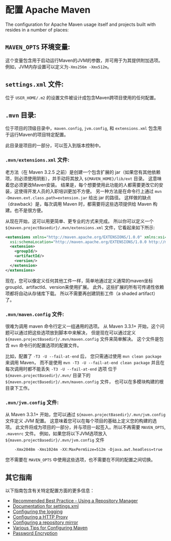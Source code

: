 # 配置 Apache Maven
<!--
Licensed to the Apache Software Foundation (ASF) under one
or more contributor license agreements.  See the NOTICE file
distributed with this work for additional information
regarding copyright ownership.  The ASF licenses this file
to you under the Apache License, Version 2.0 (the
"License"); you may not use this file except in compliance
with the License.  You may obtain a copy of the License at

    http://www.apache.org/licenses/LICENSE-2.0

Unless required by applicable law or agreed to in writing,
software distributed under the License is distributed on an
"AS IS" BASIS, WITHOUT WARRANTIES OR CONDITIONS OF ANY
KIND, either express or implied.  See the License for the
specific language governing permissions and limitations
under the License.
-->
The configuration for Apache Maven usage itself and projects built with resides 
in a number of places: 

## `MAVEN_OPTS` 环境变量:

这个变量包含用于启动运行Maven的JVM的参数，并可用于为其提供附加选项。
例如，JVM内存设置可以定义为`-Xms256m -Xmx512m`。

## `settings.xml` 文件:

位于 `USER_HOME/.m2` 的设置文件被设计成包含Maven跨项目使用的任何配置。

## `.mvn` 目录:

位于项目的顶级目录中，`maven.config`, `jvm.config`, 和 `extensions.xml` 包含用于运行Maven的项目特定配置。

此目录是项目的一部分，可以签入到版本控制中。

### `.mvn/extensions.xml` 文件:

老方法（在 Maven 3.2.5 之前）是创建一个包含扩展的 jar（如果您有其他依赖项，则必须使用阴影），并手动将其放入 `${MAVEN_HOME}/lib/ext` 目录。
这意味着您必须更改Maven安装。 结果是，每个想要使用此功能的人都需要更改它的安装，这使得开发人员的入职培训更加不方便。
另一种方法是在命令行上通过 `mvn -Dmaven.ext.class.path=extension.jar` 给出 jar 的路径。
这样做的缺点（drawback）是，每次调用 Maven 时，都需要将这些选项提供给 Maven 构建。也不是很方便。

从现在开始，这可以用更简单、更专业的方式来完成。
所以你可以定义一个 `${maven.projectBasedir}/.mvn/extensions.xml` 文件，它看起来如下所示:

```xml
<extensions xmlns="http://maven.apache.org/EXTENSIONS/1.0.0" xmlns:xsi="http://www.w3.org/2001/XMLSchema-instance"
  xsi:schemaLocation="http://maven.apache.org/EXTENSIONS/1.0.0 http://maven.apache.org/xsd/core-extensions-1.0.0.xsd">
  <extension>
    <groupId/>
    <artifactId/>
    <version/>
  </extension>
</extensions>
```

现在，您可以像定义任何其他工件一样，简单地通过定义通常的maven坐标groupId、artifactId、version来使用扩展。
此外，这些扩展的所有可传递性依赖项都将自动从存储库下载。 所以不需要再创建阴影工件（a shaded artifact）了。

### `.mvn/maven.config` 文件:

很难为调用 maven 命令行定义一组通用的选项。
从 Maven 3.3.1+ 开始，这个问题可以通过把这些选项放到脚本中来解决，
但是现在可以通过定义 `${maven.projectBasedir}/.mvn/maven.config` 文件来简单解决。
这个文件是包含 `mvn` 命令行的配置选项的配置文件。

比如，配置了 `-T3 -U --fail-at-end` 后，
您只需通过使用 `mvn clean package` 来调用 Maven，
而不是使用 `mvn -T3 -U --fail-at-end clean package` 并且在每次调用时都不能丢失 `-T3 -U --fail-at-end` 选项
位于 `${maven.projectBasedir}/.mvn/` 目录下的 `${maven.projectBasedir}/.mvn/maven.config` 文件，
也可以在多模块构建的根目录下工作。

### `.mvn/jvm.config` 文件:

从 Maven 3.3.1+ 开始，您可以通过 `${maven.projectBasedir}/.mvn/jvm.config` 文件定义 JVM 配置。
这意味着您可以在每个项目的基础上定义您的构建的选项。
此文件将成为项目的一部分，并与项目一起签入。所以不再需要 `MAVEN_OPTS`, `.mavenrc` 文件。
例如，如果您将以下JVM选项放入 `${maven.projectBasedir}/.mvn/jvm.config` 文件

        -Xmx2048m -Xms1024m -XX:MaxPermSize=512m -Djava.awt.headless=true

您不需要在 `MAVEN_OPTS` 中使用这些选项，也不需要在不同的配置之间切换。

## 其它指南

以下指南包含有关特定配置方面的更多信息：

* [Recommended Best Practice - Using a Repository Manager](./repository-management.html)
* [Documentation for settings.xml](./settings.html)
* [Configuring the logging](./maven-logging.html)
* [Configuring a HTTP Proxy](./guides/mini/guide-proxies.html)
* [Configuring a repository mirror](./guides/mini/guide-mirror-settings.html)
* [Various Tips for Configuring Maven](./guides/mini/guide-configuring-maven.html)
* [Password Encryption](./guides/mini/guide-encryption.html)
